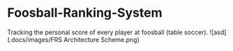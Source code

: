 # Foosball-Ranking-System
Tracking the personal score of every player at foosball (table soccer).
![asd](.docs/images/FRS Architecture Scheme.png)
